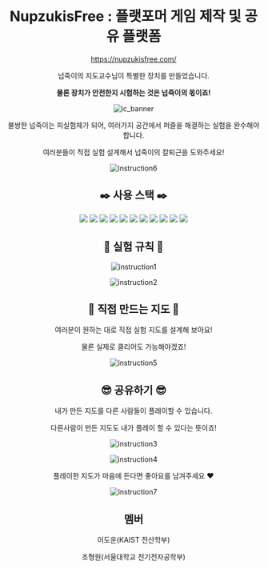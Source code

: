 <div align="center">

  # NupzukisFree : 플랫포머 게임 제작 및 공유 플랫폼

  https://nupzukisfree.com/

  넙죽이의 지도교수님이 특별한 장치를 만들었습니다.

  **물론 장치가 안전한지 시험하는 것은 넙죽이의 몫이죠!**
  
  ![ic_banner](https://github.com/user-attachments/assets/53e1129d-5a73-4619-b0bb-c0a10be687a5)

  불쌍한 넙죽이는 피실험체가 되어, 여러가지 공간에서 퍼즐을 해결하는 실험을 완수해야 합니다.

  여러분들이 직접 실험 설계해서 넙죽이의 칼퇴근을 도와주세요!

  ![instruction6](https://github.com/user-attachments/assets/cbc11820-87e1-4f51-9aab-48846cc3b2e5)

  ## ✒️ 사용 스택 ✒️
  <img src="https://img.shields.io/badge/html5-E34F26?style=for-the-badge&logo=html5&logoColor=white"> <img src="https://img.shields.io/badge/css-663399?style=for-the-badge&logo=css&logoColor=white"> <img src="https://img.shields.io/badge/solid-2C4F7C?style=for-the-badge&logo=solid&logoColor=white"> <img src="https://img.shields.io/badge/javascript-F7DF1E?style=for-the-badge&logo=javascript&logoColor=white"> <img src="https://img.shields.io/badge/typescript-3178C6?style=for-the-badge&logo=typescript&logoColor=white"> <img src="https://img.shields.io/badge/node.js-5FA04E?style=for-the-badge&logo=node.js&logoColor=white"> <img src="https://img.shields.io/badge/postgresql-4169E1?style=for-the-badge&logo=postgresql&logoColor=white"> <img src="https://img.shields.io/badge/prisma-2D3748?style=for-the-badge&logo=prisma&logoColor=white"> <img src="https://img.shields.io/badge/express-000000?style=for-the-badge&logo=express&logoColor=white"> <img src="https://img.shields.io/badge/prisma-2D3748?style=for-the-badge&logo=prisma&logoColor=white"> <img src="https://img.shields.io/badge/netlify-00C7B7?style=for-the-badge&logo=netlify&logoColor=white">

  ## 📖 실험 규칙 📖
![instruction1](https://github.com/user-attachments/assets/ba3595ab-2598-4cab-bef4-f8b3adec6007)

![instruction2](https://github.com/user-attachments/assets/0d276cff-5a78-4033-aae0-96cca487f941)

  ## 🔨 직접 만드는 지도 🔨
  여러분이 원하는 대로 직접 실험 지도를 설계해 보아요!

  물론 실제로 클리어도 가능해야겠죠!

  ![instruction5](https://github.com/user-attachments/assets/48bdc6b8-89c6-467d-ac1e-617d3b639946)

  ## 😎 공유하기 😎
  내가 만든 지도를 다른 사람들이 플레이할 수 있습니다.

  다른사람이 만든 지도도 내가 플레이 할 수 있다는 뜻이죠!
  
  ![instruction3](https://github.com/user-attachments/assets/c14eb462-6f0c-4de6-a816-a4efc97314bf)

  ![instruction4](https://github.com/user-attachments/assets/5a98024a-3741-4f38-bc8c-71268087c1e7)

  플레이한 지도가 마음에 든다면 좋아요를 남겨주세요 ❤️
  
  ![instruction7](https://github.com/user-attachments/assets/73834f77-4017-452e-ae28-044bd1ae4893)

  ## 멤버
  이도운(KAIST 전산학부)
  
  조형원(서울대학교 전기전자공학부)
</div>
